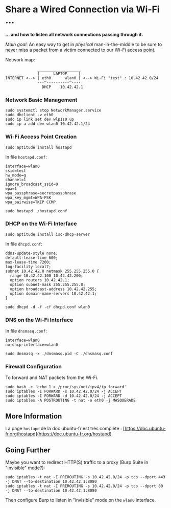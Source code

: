 # Share a Wired Connection via Wi-Fi ...

**... and how to listen all network connections passing through it.**

*Main goal*: An easy way to get in _physical_ man-in-the-middle to be sure to never miss a packet from a victim connected to our Wi-Fi access point.

Network map:
```
              ___________________
              |      LAPTOP     |
INTERNET <--> | eth0      wlan0 | <--> Wi-Fi "test" : 10.42.42.0/24
              ---^----------^----
                DHCP    10.42.42.1

```

### Network Basic Management
```
sudo systemctl stop NetworkManager.service
sudo dhclient -v eth0
sudo ip link set dev wlp1s0 up
sudo ip a add dev wlan0 10.42.42.1/24

```

### Wi-Fi Access Point Creation

```
sudo aptitude install hostapd
```

In file `hostapd.conf`:
```
interface=wlan0
ssid=test
hw_mode=g
channel=1
ignore_broadcast_ssid=0
wpa=1
wpa_passphrase=secretpassphrase
wpa_key_mgmt=WPA-PSK
wpa_pairwise=TKIP CCMP
```

```
sudo hostapd ./hostapd.conf
```

### DHCP on the Wi-Fi Interface

```
sudo aptitude install isc-dhcp-server
```

In file `dhcpd.conf`:
```
ddns-update-style none;
default-lease-time 600;
max-lease-time 7200;
log-facility local7;
subnet 10.42.42.0 netmask 255.255.255.0 {
  range 10.42.42.100 10.42.42.200;
  option routers 10.42.42.1;
  option subnet-mask 255.255.255.0;
  option broadcast-address 10.42.42.255;
  option domain-name-servers 10.42.42.1;
}
```

```
sudo dhcpd -d -f -cf dhcpd.conf wlan0
```


### DNS on the Wi-Fi Interface

In file `dnsmasq.conf`:
```
interface=wlan0
no-dhcp-interface=wlan0
```

```
sudo dnsmasq -x ./dnsmasq.pid -C ./dnsmasq.conf
```


### Firewall Configuration

To forward and NAT packets from the Wi-Fi.

```
sudo bash -c 'echo 1 > /proc/sys/net/ipv4/ip_forward'
sudo iptables -I FORWARD -s 10.42.42.0/24 -j ACCEPT
sudo iptables -I FORWARD -d 10.42.42.0/24 -j ACCEPT
sudo iptables -A POSTROUTING -t nat -o eth0 -j MASQUERADE
```


## More Information

La page `hostapd` de la doc ubuntu-fr est très complète : [https://doc.ubuntu-fr.org/hostapd](https://doc.ubuntu-fr.org/hostapd)


## Going Further

Maybe you want to redirect HTTP(S) traffic to a proxy (Burp Suite in "invisible" mode?):

```
sudo iptables -t nat -I PREROUTING -s 10.42.42.0/24 -p tcp --dport 443 -j DNAT --to-destination 10.42.42.1:8080
sudo iptables -t nat -I PREROUTING -s 10.42.42.0/24 -p tcp --dport 80 -j DNAT --to-destination 10.42.42.1:8080
```

Then configure Burp to listen in "invisible" mode on the `wlan0` interface.